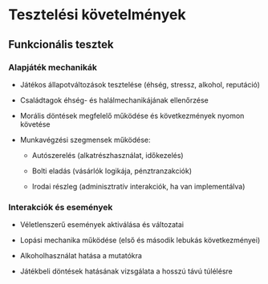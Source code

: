 # Tesztelési követelmények

## Funkcionális tesztek

### Alapjáték mechanikák

-   Játékos állapotváltozások tesztelése (éhség, stressz, alkohol,
    reputáció)

-   Családtagok éhség- és halálmechanikájának ellenőrzése

-   Morális döntések megfelelő működése és következmények nyomon
    követése

-   Munkavégzési szegmensek működése:

    -   Autószerelés (alkatrészhasználat, időkezelés)

    -   Bolti eladás (vásárlók logikája, pénztranzakciók)

    -   Irodai részleg (adminisztratív interakciók, ha van
        implementálva)

### Interakciók és események

-   Véletlenszerű események aktiválása és változatai

-   Lopási mechanika működése (első és második lebukás következményei)

-   Alkoholhasználat hatása a mutatókra

-   Játékbeli döntések hatásának vizsgálata a hosszú távú túlélésre
